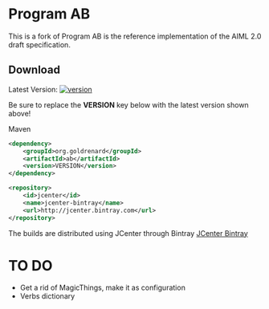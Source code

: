[version]: https://api.bintray.com/packages/goldrenard/program-ab/program-ab/images/download.svg
[download]: https://bintray.com/goldrenard/program-ab/program-ab/_latestVersion

# Program AB
This is a fork of Program AB is the reference implementation of the AIML 2.0 draft specification.

## Download
Latest Version:
[ ![version][] ][download]

Be sure to replace the **VERSION** key below with the latest version shown above!

Maven
```xml
<dependency>
    <groupId>org.goldrenard</groupId>
    <artifactId>ab</artifactId>
    <version>VERSION</version>
</dependency>

<repository>
    <id>jcenter</id>
    <name>jcenter-bintray</name>
    <url>http://jcenter.bintray.com</url>
</repository>
```

The builds are distributed using JCenter through Bintray [JCenter Bintray](https://bintray.com/goldrenard/program-ab/program-ab/)

# TO DO
- Get a rid of MagicThings, make it as configuration
- Verbs dictionary